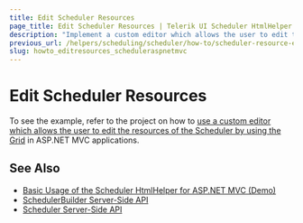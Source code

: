 ```yaml
---
title: Edit Scheduler Resources
page_title: Edit Scheduler Resources | Telerik UI Scheduler HtmlHelper for ASP.NET MVC
description: "Implement a custom editor which allows the user to edit the resources of the Kendo UI Scheduler by using the Grid in ASP.NET MVC applications."
previous_url: /helpers/scheduling/scheduler/how-to/scheduler-resource-editing
slug: howto_editresources_scheduleraspnetmvc
---
```


# Edit Scheduler Resources

To see the example, refer to the project on how to [use a custom editor which allows the user to edit the resources of the Scheduler by using the Grid](https://github.com/telerik/ui-for-aspnet-mvc-examples/tree/master/scheduler/scheduler-resource-editing) in ASP.NET MVC applications.

## See Also

* [Basic Usage of the Scheduler HtmlHelper for ASP.NET MVC (Demo)](https://demos.telerik.com/aspnet-mvc/scheduler)
* [SchedulerBuilder Server-Side API](http://docs.telerik.com/aspnet-mvc/api/Kendo.Mvc.UI.Fluent/SchedulerBuilder)
* [Scheduler Server-Side API](/api/scheduler)
